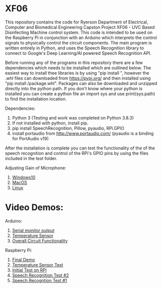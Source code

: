 # XF06
This repository contains the code for Ryerson Department of Electrical, Computer and Biomedical Engineering Capston Project XF06 - UVC Based Disinfecting Machine control system.
This code is intended to be used on the Raspberry Pi in conjunction with an Arduino which interprets the control signals to physically control the circuit components.
The main program is written entirely in Python, and uses the Speech Recognition library to connect to Google's Deep Learning/AI powered Speech Recognition API.

Before running any of the programs in this repository there are a few dependencies which needs to be installed which are outlined below. The easiest way to install thee libraries
is by using "pip install <package name>", however the .whl files can downloaded from  https://pypi.org/ and then installed using "pip install <directory>/package.whl".
Packages can also be downloaded and unzipped directly into the python path. If you don't know where your python is installed you can create a python file an import sys and
use print(sys.path) to find the installation location.

Dependencies:

1. Python 3 (Testing and work was completed on Python 3.8.3)
2. If not installed with python, install pip.
3. pip install SpeechRecognition, Pillow, pyaudio, RPi.GPIO
4. install portaudio from http://www.portaudio.com/ (pyaudio is a binding for PortAudio v19)


After the installation is complete you can test the functionality of the of the speech recognition and control of the RPi's GPIO pins by using the files included in the test folder.

Adjusting Gain of Microphone:

1. [Windows10](https://support.shadowhealth.com/hc/en-us/articles/360007282013-Change-microphone-volume-Windows-10-#:~:text=In%20the%20Sounds%20Settings%20window,adjust%20your%20microphone%20volume%20settings. "Mic adjustment for Windows10")
2. [MacOS](https://hirevuesupport.zendesk.com/hc/en-us/articles/360028433311-Microphone-Settings-Mac-Apple- "Mic adjustment for MacOS")
3. [Linux](https://superuser.com/questions/160425/ubuntu-best-way-to-set-microphone-volume-by-command-line "Mic adjustment for Linux")

# Video Demos:
Arduino:
1. [Serial monitor output](https://youtu.be/oxeDfgtWYPY)
2. [Temperature Sensor](https://youtu.be/1eVb2hjvoEk)
3. [Overall Circuit Functionality](https://youtu.be/Kjmz-ZI_eCw)

Raspberry Pi:
1. [Final Demo](https://youtu.be/IpK6VdAHvu4)
2. [Temperature Sensor Test](https://youtu.be/S5pPv03JiRM)
3. [Initial Test on RPi](https://youtu.be/n8RuQ5NcfJI)
4. [Speech Recognition Test #2](https://youtu.be/AA12wGYSbVo)
5. [Speech Recogntion Test #1](https://youtu.be/QmjXiwi-QFw)
